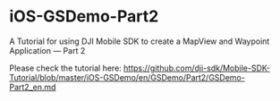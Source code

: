 # iOS-GSDemo-Part2
A Tutorial for using DJI Mobile SDK to create a MapView and Waypoint Application — Part 2

Please check the tutorial here: https://github.com/dji-sdk/Mobile-SDK-Tutorial/blob/master/iOS-GSDemo/en/GSDemo/Part2/GSDemo-Part2_en.md
